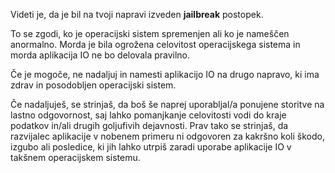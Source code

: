 Videti je, da je bil na tvoji napravi izveden **jailbreak** postopek.

To se zgodi, ko je operacijski sistem spremenjen ali ko je nameščen anormalno. Morda je bila ogrožena celovitost operacijskega sistema in morda aplikacija IO ne bo delovala pravilno.

Če je mogoče, ne nadaljuj in namesti aplikacijo IO na drugo napravo, ki ima zdrav in posodobljen operacijski sistem.

Če nadaljuješ, se strinjaš, da boš še naprej uporabljal/a ponujene storitve na lastno odgovornost, saj lahko pomanjkanje celovitosti vodi do kraje podatkov in/ali drugih goljufivih dejavnosti. Prav tako se strinjaš, da razvijalec aplikacije v nobenem primeru ni odgovoren za kakršno koli škodo, izgubo ali posledice, ki jih lahko utrpiš zaradi uporabe aplikacije IO v takšnem operacijskem sistemu.
